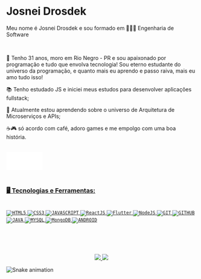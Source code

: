 <br>
<br>

<div dsplay="inline-block">
 
  <h1 align="left">Josnei Drosdek</h1>
  <p>Meu nome é Josnei Drosdek e sou formado em 👨🏻‍🎓 Engenharia de Software</P>
  <br>
  <p align="left">💬 Tenho 31 anos, moro em Rio Negro - PR e sou apaixonado por programação e tudo que envolva tecnologia! Sou eterno estudante do universo da programação, e quanto mais eu aprendo e passo raiva, mais eu amo tudo isso!</p>
  <p align="left">📚 Tenho estudado JS e iniciei meus estudos para desenvolver aplicações fullstack;</p>
  <p align="left">🌱 Atualmente estou aprendendo sobre o universo de Arquitetura de     Microserviços e APIs;</p>
  <p align="left">☕🎮 só acordo com café, adoro games e me empolgo com uma boa história.</p>
<br>
  <a href="https://www.instagram.com/josneidrosdek/" target="_blank"><img align="left" alt="Instagram" width="48px" src="https://github.com/Aakarsh-B/trying-repos/blob/master/insta.svg" />
  <a href="https://www.linkedin.com/in/josneidrosdek/" target="_blank"><img align="left" alt="LinkedIn" width="48px" src="https://github.com/Aakarsh-B/trying-repos/blob/master/linkedin.svg" />
</div>

<br>
<br>
<br>
<br>

### 🖥️ Tecnologias e Ferramentas:

<!-- <img width="300px" align="right" src="https://github.com/drosdek/drosdek/blob/main/assets/img/avatar_2.png"> -->

<br>
 <code><img style="background: white" width="40px" src="https://cdn.jsdelivr.net/gh/devicons/devicon/icons/html5/html5-original-wordmark.svg" title = "HTML5"/></code>
 <code><img style="background: white" width="40px" src="https://cdn.jsdelivr.net/gh/devicons/devicon/icons/css3/css3-original-wordmark.svg" title = "CSS3"/></code>
 <code><img style="background: white" width="40px" src="https://cdn.jsdelivr.net/gh/devicons/devicon/icons/javascript/javascript-original.svg" title = "JAVASCRIPT"/></code>
 <code><img style="background: white" width="40px" src="https://cdn.jsdelivr.net/gh/devicons/devicon/icons/react/react-original-wordmark.svg" title = "ReactJS"/></code>
 <code><img style="background: white" width="40px" src="https://cdn.jsdelivr.net/gh/devicons/devicon/icons/flutter/flutter-original.svg" title = "Flutter"/></code>
 <code><img style="background: white" width="40px" src="https://cdn.jsdelivr.net/gh/devicons/devicon/icons/nodejs/nodejs-original-wordmark.svg" title = "NodeJS"/></code>
 <code><img style="background: white" width="40px" src="https://cdn.jsdelivr.net/gh/devicons/devicon/icons/git/git-original.svg" title = "GIT"/></code>
 <code><img style="background: white" width="40px" src="https://cdn.jsdelivr.net/gh/devicons/devicon/icons/github/github-original.svg" title = "GITHUB"/></code>
 <code><img style="background: white" width="40px" src="https://cdn.jsdelivr.net/gh/devicons/devicon/icons/java/java-original.svg" title = "JAVA"/></code>
 <code><img style="background: white" width="40px" src="https://cdn.jsdelivr.net/gh/devicons/devicon/icons/mysql/mysql-original.svg" title = "MYSQL"/></code>
 <code><img src="https://cdn.jsdelivr.net/gh/devicons/devicon/icons/mongodb/mongodb-original-wordmark.svg" alt="MongoDB" width="40px" style="background-color:white"></code>
 <code><img style="background: white" width="40px" src="https://cdn.jsdelivr.net/gh/devicons/devicon/icons/android/android-original.svg" title = "ANDROID"/></code>
<br>
<br>
<br>
<br>

##

<p align="center">
<a href="https://github.com/drosdek">
  <img height="180em" src="https://github-readme-stats-eight-theta.vercel.app/api?username=drosdek&show_icons=true&theme=algolia&include_all_commits=true&count_private=true"/>
  <img height="180em" src="https://github-readme-stats-eight-theta.vercel.app/api/top-langs/?username=drosdek&layout=compact&langs_count=8&theme=algolia"/>
</a>
</p>

![Snake animation](https://github.com/drosdek/drosdek/blob/output/github-contribution-grid-snake.svg)
